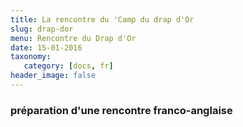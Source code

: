 ```yaml
---
title: La rencontre du 'Camp du drap d'Or
slug: drap-dor
menu: Rencontre du Drap d'Or
date: 15-01-2016
taxonomy:
   category: [docs, fr]
header_image: false
---
```


### préparation d'une rencontre franco-anglaise